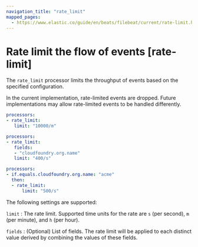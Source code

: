 ```yaml
---
navigation_title: "rate_limit"
mapped_pages:
  - https://www.elastic.co/guide/en/beats/filebeat/current/rate-limit.html
---
```


# Rate limit the flow of events [rate-limit]


The `rate_limit` processor limits the throughput of events based on the specified configuration.

In the current implementation, rate-limited events are dropped. Future implementations may allow rate-limited events to be handled differently.

```yaml
processors:
- rate_limit:
   limit: "10000/m"
```

```yaml
processors:
- rate_limit:
   fields:
   - "cloudfoundry.org.name"
   limit: "400/s"
```

```yaml
processors:
- if.equals.cloudfoundry.org.name: "acme"
  then:
  - rate_limit:
      limit: "500/s"
```

The following settings are supported:

`limit`
:   The rate limit. Supported time units for the rate are `s` (per second), `m` (per minute), and `h` (per hour).

`fields`
:   (Optional) List of fields. The rate limit will be applied to each distinct value derived by combining the values of these fields.

